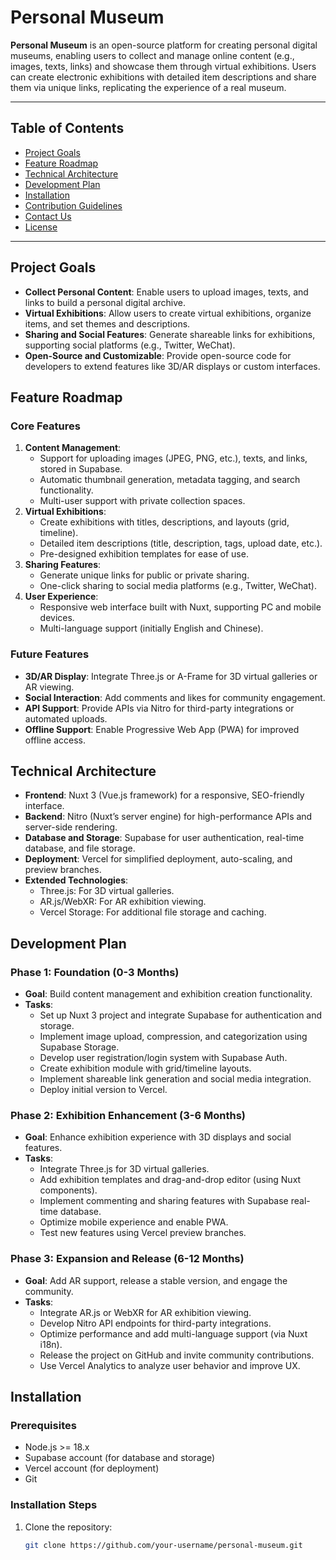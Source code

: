 # Personal Museum

**Personal Museum** is an open-source platform for creating personal digital museums, enabling users to collect and manage online content (e.g., images, texts, links) and showcase them through virtual exhibitions. Users can create electronic exhibitions with detailed item descriptions and share them via unique links, replicating the experience of a real museum.

---

## Table of Contents

- [Project Goals](#project-goals)
- [Feature Roadmap](#feature-roadmap)
- [Technical Architecture](#technical-architecture)
- [Development Plan](#development-plan)
- [Installation](#installation)
- [Contribution Guidelines](#contribution-guidelines)
- [Contact Us](#contact-us)
- [License](#license)

---

## Project Goals

- **Collect Personal Content**: Enable users to upload images, texts, and links to build a personal digital archive.
- **Virtual Exhibitions**: Allow users to create virtual exhibitions, organize items, and set themes and descriptions.
- **Sharing and Social Features**: Generate shareable links for exhibitions, supporting social platforms (e.g., Twitter, WeChat).
- **Open-Source and Customizable**: Provide open-source code for developers to extend features like 3D/AR displays or custom interfaces.

## Feature Roadmap

### Core Features
1. **Content Management**:
   - Support for uploading images (JPEG, PNG, etc.), texts, and links, stored in Supabase.
   - Automatic thumbnail generation, metadata tagging, and search functionality.
   - Multi-user support with private collection spaces.
2. **Virtual Exhibitions**:
   - Create exhibitions with titles, descriptions, and layouts (grid, timeline).
   - Detailed item descriptions (title, description, tags, upload date, etc.).
   - Pre-designed exhibition templates for ease of use.
3. **Sharing Features**:
   - Generate unique links for public or private sharing.
   - One-click sharing to social media platforms (e.g., Twitter, WeChat).
4. **User Experience**:
   - Responsive web interface built with Nuxt, supporting PC and mobile devices.
   - Multi-language support (initially English and Chinese).

### Future Features
- **3D/AR Display**: Integrate Three.js or A-Frame for 3D virtual galleries or AR viewing.
- **Social Interaction**: Add comments and likes for community engagement.
- **API Support**: Provide APIs via Nitro for third-party integrations or automated uploads.
- **Offline Support**: Enable Progressive Web App (PWA) for improved offline access.

## Technical Architecture

- **Frontend**: Nuxt 3 (Vue.js framework) for a responsive, SEO-friendly interface.
- **Backend**: Nitro (Nuxt’s server engine) for high-performance APIs and server-side rendering.
- **Database and Storage**: Supabase for user authentication, real-time database, and file storage.
- **Deployment**: Vercel for simplified deployment, auto-scaling, and preview branches.
- **Extended Technologies**:
  - Three.js: For 3D virtual galleries.
  - AR.js/WebXR: For AR exhibition viewing.
  - Vercel Storage: For additional file storage and caching.

## Development Plan

### Phase 1: Foundation (0-3 Months)
- **Goal**: Build content management and exhibition creation functionality.
- **Tasks**:
  - Set up Nuxt 3 project and integrate Supabase for authentication and storage.
  - Implement image upload, compression, and categorization using Supabase Storage.
  - Develop user registration/login system with Supabase Auth.
  - Create exhibition module with grid/timeline layouts.
  - Implement shareable link generation and social media integration.
  - Deploy initial version to Vercel.

### Phase 2: Exhibition Enhancement (3-6 Months)
- **Goal**: Enhance exhibition experience with 3D displays and social features.
- **Tasks**:
  - Integrate Three.js for 3D virtual galleries.
  - Add exhibition templates and drag-and-drop editor (using Nuxt components).
  - Implement commenting and sharing features with Supabase real-time database.
  - Optimize mobile experience and enable PWA.
  - Test new features using Vercel preview branches.

### Phase 3: Expansion and Release (6-12 Months)
- **Goal**: Add AR support, release a stable version, and engage the community.
- **Tasks**:
  - Integrate AR.js or WebXR for AR exhibition viewing.
  - Develop Nitro API endpoints for third-party integrations.
  - Optimize performance and add multi-language support (via Nuxt i18n).
  - Release the project on GitHub and invite community contributions.
  - Use Vercel Analytics to analyze user behavior and improve UX.

## Installation

### Prerequisites
- Node.js >= 18.x
- Supabase account (for database and storage)
- Vercel account (for deployment)
- Git

### Installation Steps
1. Clone the repository:
   ```bash
   git clone https://github.com/your-username/personal-museum.git